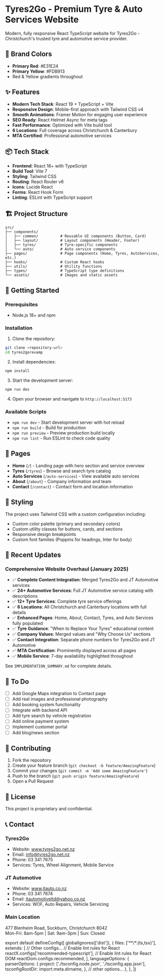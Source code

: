 # Tyres2Go - Premium Tyre & Auto Services Website

Modern, fully responsive React TypeScript website for Tyres2Go - Christchurch's trusted tyre and automotive service provider.

## 🎨 Brand Colors

- **Primary Red**: #E31E24
- **Primary Yellow**: #FDB913
- Red & Yellow gradients throughout

## ✨ Features

- **Modern Tech Stack**: React 19 + TypeScript + Vite
- **Responsive Design**: Mobile-first approach with Tailwind CSS v4
- **Smooth Animations**: Framer Motion for engaging user experience
- **SEO Ready**: React Helmet Async for meta tags
- **Fast Performance**: Optimized with Vite build tool
- **6 Locations**: Full coverage across Christchurch & Canterbury
- **MTA Certified**: Professional automotive services

## 📦 Tech Stack

- **Frontend**: React 18+ with TypeScript
- **Build Tool**: Vite 7
- **Styling**: Tailwind CSS
- **Routing**: React Router v6
- **Icons**: Lucide React
- **Forms**: React Hook Form
- **Linting**: ESLint with TypeScript support

## 🏗️ Project Structure

```
src/
├── components/
│   ├── common/          # Reusable UI components (Button, Card)
│   ├── layout/          # Layout components (Header, Footer)
│   ├── tyres/           # Tyre-specific components
│   └── auto/            # Auto service components
├── pages/               # Page components (Home, Tyres, AutoServices, etc.)
├── hooks/               # Custom React hooks
├── utils/               # Utility functions
├── types/               # TypeScript type definitions
└── assets/              # Images and static assets
```

## 🚀 Getting Started

### Prerequisites

- Node.js 18+ and npm

### Installation

1. Clone the repository:
```bash
git clone <repository-url>
cd tyres2gorevamp
```

2. Install dependencies:
```bash
npm install
```

3. Start the development server:
```bash
npm run dev
```

4. Open your browser and navigate to `http://localhost:5173`

### Available Scripts

- `npm run dev` - Start development server with hot reload
- `npm run build` - Build for production
- `npm run preview` - Preview production build locally
- `npm run lint` - Run ESLint to check code quality

## 📱 Pages

- **Home** (`/`) - Landing page with hero section and service overview
- **Tyres** (`/tyres`) - Browse and search tyre catalog
- **Auto Services** (`/auto-services`) - View available auto services
- **About** (`/about`) - Company information and team
- **Contact** (`/contact`) - Contact form and location information

## 🎨 Styling

The project uses Tailwind CSS with a custom configuration including:
- Custom color palette (primary and secondary colors)
- Custom utility classes for buttons, cards, and sections
- Responsive design breakpoints
- Custom font families (Poppins for headings, Inter for body)

## 🎯 Recent Updates

### Comprehensive Website Overhaul (January 2025)
- ✅ **Complete Content Integration**: Merged Tyres2Go and JT Automotive services
- ✅ **24+ Automotive Services**: Full JT Automotive service catalog with descriptions
- ✅ **12+ Tyre Services**: Complete tyre service offerings
- ✅ **6 Locations**: All Christchurch and Canterbury locations with full details
- ✅ **Enhanced Pages**: Home, About, Contact, Tyres, and Auto Services fully populated
- ✅ **Tyre Guidance**: "When to Replace Your Tyres" educational content
- ✅ **Company Values**: Merged values and "Why Choose Us" sections
- ✅ **Contact Integration**: Separate phone numbers for Tyres2Go and JT Automotive
- ✅ **MTA Certification**: Prominently displayed across all pages
- ✅ **Mobile Service**: 7-day availability highlighted throughout

See `IMPLEMENTATION_SUMMARY.md` for complete details.

## 📝 To Do

- [ ] Add Google Maps integration to Contact page
- [ ] Add real images and professional photography
- [ ] Add booking system functionality
- [ ] Integrate with backend API
- [ ] Add tyre search by vehicle registration
- [ ] Add online payment system
- [ ] Implement customer portal
- [ ] Add blog/news section

## 🤝 Contributing

1. Fork the repository
2. Create your feature branch (`git checkout -b feature/AmazingFeature`)
3. Commit your changes (`git commit -m 'Add some AmazingFeature'`)
4. Push to the branch (`git push origin feature/AmazingFeature`)
5. Open a Pull Request

## 📄 License

This project is proprietary and confidential.

## 📞 Contact

### Tyres2Go
- Website: www.tyres2go.net.nz
- Email: info@tyres2go.net.nz
- Phone: 03 341 7675
- Services: Tyres, Wheel Alignment, Mobile Service

### JT Automotive
- Website: www.jtauto.co.nz
- Phone: 03 341 7674
- Email: jtautomotiveltd@yahoo.co.nz
- Services: WOF, Auto Repairs, Vehicle Servicing

### Main Location
477 Blenheim Road, Sockburn, Christchurch 8042  
Mon-Fri: 8am-5pm | Sat: 9am-3pm | Sun: Closed

export default defineConfig([
  globalIgnores(['dist']),
  {
    files: ['**/*.{ts,tsx}'],
    extends: [
      // Other configs...
      // Enable lint rules for React
      reactX.configs['recommended-typescript'],
      // Enable lint rules for React DOM
      reactDom.configs.recommended,
    ],
    languageOptions: {
      parserOptions: {
        project: ['./tsconfig.node.json', './tsconfig.app.json'],
        tsconfigRootDir: import.meta.dirname,
      },
      // other options...
    },
  },
])
```
